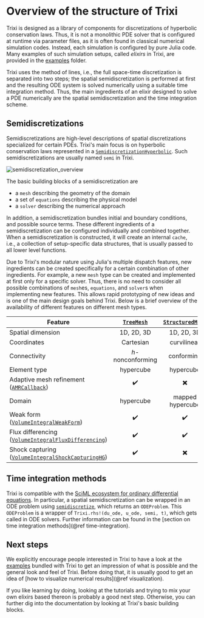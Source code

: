 # Overview of the structure of Trixi

Trixi is designed as a library of components for discretizations of hyperbolic
conservation laws. Thus, it is not a monolithic PDE solver that is configured at runtime
via parameter files, as it is often found in classical numerical simulation codes.
Instead, each simulation is configured by pure Julia code. Many examples of such
simulation setups, called *elixirs* in Trixi, are provided in the
[examples](https://github.com/trixi-framework/Trixi.jl/blob/main/examples)
folder.

Trixi uses the method of lines, i.e., the full space-time discretization is separated into two steps;
the spatial semidiscretization is performed at first and the resulting ODE system is solved numerically
using a suitable time integration method.
Thus, the main ingredients of an elixir designed
to solve a PDE numerically are the spatial semidiscretization and the time
integration scheme.


## Semidiscretizations

Semidiscretizations are high-level descriptions of spatial discretizations
specialized for certain PDEs. Trixi's main focus is on hyperbolic conservation
laws represented in a [`SemidiscretizationHyperbolic`](@ref).
Such semidiscretizations are usually named `semi` in Trixi.

![semidiscretization_overview](https://user-images.githubusercontent.com/12693098/124783641-83171e80-df45-11eb-8757-daac80cd1599.png)

The basic building blocks of a semidiscretization are

- a `mesh` describing the geometry of the domain
- a set of `equations` describing the physical model
- a `solver` describing the numerical approach

In addition, a semidiscretization bundles initial and boundary conditions, and
possible source terms. These different ingredients of a semidiscretization can
be configured individually and combined together.
When a semidiscretization is constructed, it will create an internal `cache`,
i.e., a collection of setup-specific data structures,
that is usually passed to all lower level functions.

Due to Trixi's modular nature using Julia's multiple dispatch features, new
ingredients can be created specifically for a certain combination of other
ingredients. For example, a new `mesh` type can be created and implemented at
first only for a specific solver. Thus, there is no need to consider all
possible combinations of `mesh`es, `equations`, and `solver`s when implementing
new features. This allows rapid prototyping of new ideas and is one of the main
design goals behind Trixi. Below is a brief overview of the availability of
different features on different mesh types.

| Feature                                                      | [`TreeMesh`](@ref) | [`StructuredMesh`](@ref) | [`UnstructuredMesh2D`](@ref) |    [`P4estMesh`](@ref)   |
|--------------------------------------------------------------|:------------------:|:------------------------:|:----------------------------:|:------------------------:|
| Spatial dimension                                            |     1D, 2D, 3D     |        1D, 2D, 3D        |              2D              |          2D, 3D          |
| Coordinates                                                  |      Cartesian     |        curvilinear       |          curvilinear         |        curvilinear       |
| Connectivity                                                 |  *h*-nonconforming |        conforming        |          conforming          |     *h*-nonconforming    |
| Element type                                                 |      hypercube     |         hypercube        |           hypercube          |         hypercube        |
| Adaptive mesh refinement ([`AMRCallback`](@ref))             | :heavy_check_mark: | :heavy_multiplication_x: |   :heavy_multiplication_x:   |    :heavy_check_mark:    |
| Domain                                                       |      hypercube     |     mapped hypercube     |           arbitrary          |         arbitrary        |
| Weak form ([`VolumeIntegralWeakForm`](@ref))                 | :heavy_check_mark: |    :heavy_check_mark:    |      :heavy_check_mark:      |    :heavy_check_mark:    |
| Flux differencing ([`VolumeIntegralFluxDifferencing`](@ref)) | :heavy_check_mark: |    :heavy_check_mark:    |      :heavy_check_mark:      |    :heavy_check_mark:    |
| Shock capturing ([`VolumeIntegralShockCapturingHG`](@ref))   | :heavy_check_mark: | :heavy_multiplication_x: |   :heavy_multiplication_x:   | :heavy_multiplication_x: |


## Time integration methods

Trixi is compatible with the [SciML ecosystem for ordinary differential equations](https://diffeq.sciml.ai/latest/).
In particular, a spatial semidiscretization can be wrapped in an ODE problem
using [`semidiscretize`](@ref), which returns an `ODEProblem`. This `ODEProblem` is a wrapper
of `Trixi.rhs!(du_ode, u_ode, semi, t)`, which gets called in ODE solvers.
Further information can be found in the
[section on time integration methods](@ref time-integration).


## Next steps

We explicitly encourage people interested in Trixi to have a look at the
[examples](https://github.com/trixi-framework/Trixi.jl/blob/main/examples)
bundled with Trixi to get an impression of what is possible and the general
look and feel of Trixi.
Before doing that, it is usually good to get an idea of
[how to visualize numerical results](@ref visualization).

If you like learning by doing, looking at the tutorials and trying to mix
your own elixirs based thereon is probably a good next step.
Otherwise, you can further dig into the documentation by looking at Trixi's basic building blocks.
